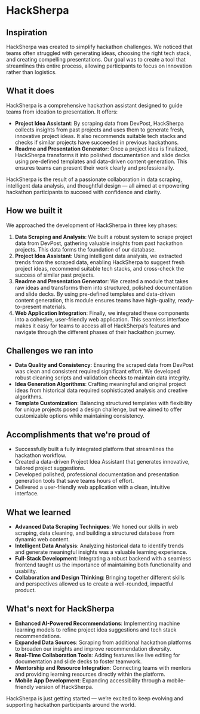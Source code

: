 # HackSherpa

## Inspiration
HackSherpa was created to simplify hackathon challenges. We noticed that teams often struggled with generating ideas, choosing the right tech stack, and creating compelling presentations. Our goal was to create a tool that streamlines this entire process, allowing participants to focus on innovation rather than logistics.

## What it does
HackSherpa is a comprehensive hackathon assistant designed to guide teams from ideation to presentation. It offers:

- **Project Idea Assistant**: By scraping data from DevPost, HackSherpa collects insights from past projects and uses them to generate fresh, innovative project ideas. It also recommends suitable tech stacks and checks if similar projects have succeeded in previous hackathons.
- **Readme and Presentation Generator**: Once a project idea is finalized, HackSherpa transforms it into polished documentation and slide decks using pre-defined templates and data-driven content generation. This ensures teams can present their work clearly and professionally.

HackSherpa is the result of a passionate collaboration in data scraping, intelligent data analysis, and thoughtful design — all aimed at empowering hackathon participants to succeed with confidence and clarity.

## How we built it
We approached the development of HackSherpa in three key phases:

1. **Data Scraping and Analysis**: We built a robust system to scrape project data from DevPost, gathering valuable insights from past hackathon projects. This data forms the foundation of our database.
2. **Project Idea Assistant**: Using intelligent data analysis, we extracted trends from the scraped data, enabling HackSherpa to suggest fresh project ideas, recommend suitable tech stacks, and cross-check the success of similar past projects.
3. **Readme and Presentation Generator**: We created a module that takes raw ideas and transforms them into structured, polished documentation and slide decks. By using pre-defined templates and data-driven content generation, this module ensures teams have high-quality, ready-to-present materials.
4. **Web Application Integration**: Finally, we integrated these components into a cohesive, user-friendly web application. This seamless interface makes it easy for teams to access all of HackSherpa’s features and navigate through the different phases of their hackathon journey.

## Challenges we ran into
- **Data Quality and Consistency**: Ensuring the scraped data from DevPost was clean and consistent required significant effort. We developed robust cleaning scripts and validation checks to maintain data integrity.
- **Idea Generation Algorithms**: Crafting meaningful and original project ideas from historical data required sophisticated analysis and creative algorithms.
- **Template Customization**: Balancing structured templates with flexibility for unique projects posed a design challenge, but we aimed to offer customizable options while maintaining consistency.

## Accomplishments that we're proud of
- Successfully built a fully integrated platform that streamlines the hackathon workflow.
- Created a data-driven Project Idea Assistant that generates innovative, tailored project suggestions.
- Developed polished, professional documentation and presentation generation tools that save teams hours of effort.
- Delivered a user-friendly web application with a clean, intuitive interface.

## What we learned
- **Advanced Data Scraping Techniques**: We honed our skills in web scraping, data cleaning, and building a structured database from dynamic web content.
- **Intelligent Data Analysis**: Analyzing historical data to identify trends and generate meaningful insights was a valuable learning experience.
- **Full-Stack Development**: Integrating a robust backend with a seamless frontend taught us the importance of maintaining both functionality and usability.
- **Collaboration and Design Thinking**: Bringing together different skills and perspectives allowed us to create a well-rounded, impactful product.

## What's next for HackSherpa
- **Enhanced AI-Powered Recommendations**: Implementing machine learning models to refine project idea suggestions and tech stack recommendations.
- **Expanded Data Sources**: Scraping from additional hackathon platforms to broaden our insights and improve recommendation diversity.
- **Real-Time Collaboration Tools**: Adding features like live editing for documentation and slide decks to foster teamwork.
- **Mentorship and Resource Integration**: Connecting teams with mentors and providing learning resources directly within the platform.
- **Mobile App Development**: Expanding accessibility through a mobile-friendly version of HackSherpa.

HackSherpa is just getting started — we’re excited to keep evolving and supporting hackathon participants around the world.

